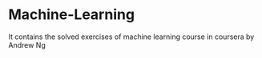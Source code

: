 # Machine-Learning

It contains the solved exercises of machine learning course in coursera by Andrew Ng
